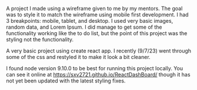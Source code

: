 A project I made using a wireframe given to me by my mentors. The goal was to style it to match the wireframe using mobile first development. I had 3 breakpoints: mobile, tablet, and desktop. I used very basic images, random data, and Lorem Ipsum. I did manage to get some of the functionality working like the to do list, but the point of this project was the styling not the functionality. 

A very basic project using create react app. I recently (9/7/23) went through some of the css and restyled it to make it look a bit cleaner.

I found node version 9.10.0 to be best for running this project locally. You can see it online at https://sxv2721.github.io/ReactDashBoard/ though it has not yet been updated with the latest styling fixes.